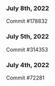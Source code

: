 ### July 8th, 2022

Commit #178832

### July 5th, 2022

Commit #314353


### July 4th, 2022

Commit #72281
